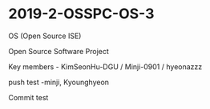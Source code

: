 # 2019-2-OSSPC-OS-3
OS (Open Source ISE)

Open Source Software Project

Key members - KimSeonHu-DGU / Minji-0901 / hyeonazzz

push test -minji, Kyounghyeon

Commit test
